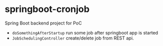 # springboot-cronjob
Spring Boot backend project for PoC

- `doSomethingAfterStartup` run some job after springboot app is started
- `JobSchedulingController` create/delete job from REST api.